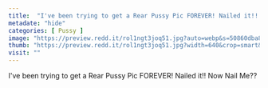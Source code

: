 ```yaml
---
title:  "I've been trying to get a Rear Pussy Pic FOREVER! Nailed it!! Now Nail Me??"
metadate: "hide"
categories: [ Pussy ]
image: "https://preview.redd.it/rol1ngt3joq51.jpg?auto=webp&s=50860dba8313d10d91b98d7f1039eeb02dc15ff6"
thumb: "https://preview.redd.it/rol1ngt3joq51.jpg?width=640&crop=smart&auto=webp&s=9a8fe96cc1ce1630a294b4ca061cc391aafed2d6"
visit: ""
---
```

I've been trying to get a Rear Pussy Pic FOREVER! Nailed it!! Now Nail Me??
